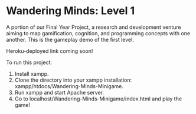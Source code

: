 # Wandering Minds: Level 1
A portion of our Final Year Project, a research and development venture aiming to map gamification, cognition, and programming concepts with one another. This is the gameplay demo of the first level.

Heroku-deployed link coming soon!

To run this project:
1. Install xampp.
2. Clone the directory into your xampp installation: xampp/htdocs/Wandering-Minds-Minigame.
3. Run xampp and start Apache server.
4. Go to localhost/Wandering-Minds-Minigame/index.html and play the game!
